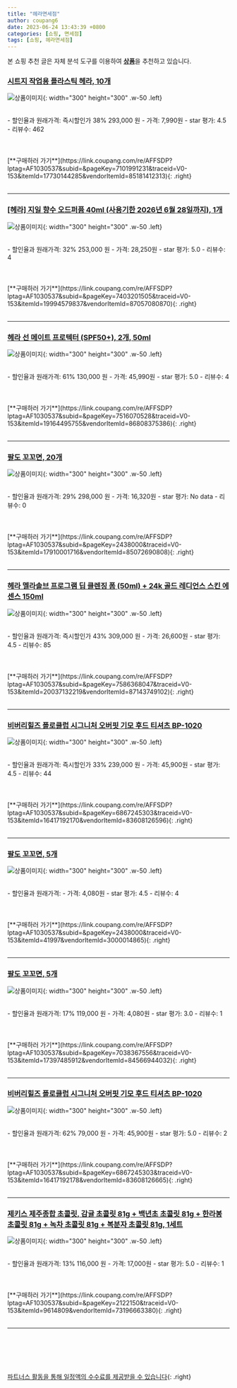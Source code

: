 ```yaml
---
title: "헤라면세점"
author: coupang6
date: 2023-06-24 13:43:39 +0800
categories: [쇼핑, 면세점]
tags: [쇼핑, 헤라면세점]
---
```


본 쇼핑 추천 글은 자체 분석 도구를 이용하여 [**상품**](https://link.coupang.com/a/bao1ui)을 추천하고 있습니다.

### [시트지 작업용 플라스틱 헤라, 10개](https://link.coupang.com/re/AFFSDP?lptag=AF1030537&subid=&pageKey=7101991231&traceid=V0-153&itemId=17730144285&vendorItemId=85181412313)

![상품이미지](https://thumbnail6.coupangcdn.com/thumbnails/remote/230x230ex/image/vendor_inventory/0e48/d0b874f988023e95d500c00392afd473467ce6aaf570531ca90cf5034809.jpg){: width="300" height="300" .w-50 .left}


<br>
- 할인율과 원래가격: 즉시할인가 38%  293,000   원
- 가격: 7,990원
- star 평가: 4.5
- 리뷰수: 462
<br>
<br>
<br>
<br>
[**구매하러 가기**](https://link.coupang.com/re/AFFSDP?lptag=AF1030537&subid=&pageKey=7101991231&traceid=V0-153&itemId=17730144285&vendorItemId=85181412313){: .right}
<br>
<br>

---

### [[헤라] 지일 향수 오드퍼퓸 40ml (사용기한 2026년 6월 28일까지), 1개](https://link.coupang.com/re/AFFSDP?lptag=AF1030537&subid=&pageKey=7403201505&traceid=V0-153&itemId=19994579837&vendorItemId=87057080870)

![상품이미지](https://thumbnail7.coupangcdn.com/thumbnails/remote/230x230ex/image/vendor_inventory/45f1/0a4533d1618d7c5037b9467411fd1876c20f00b2b9f1e31ab56dda5ff83d.jpg){: width="300" height="300" .w-50 .left}


<br>
- 할인율과 원래가격: 32%  253,000   원
- 가격: 28,250원
- star 평가: 5.0
- 리뷰수: 4
<br>
<br>
<br>
<br>
[**구매하러 가기**](https://link.coupang.com/re/AFFSDP?lptag=AF1030537&subid=&pageKey=7403201505&traceid=V0-153&itemId=19994579837&vendorItemId=87057080870){: .right}
<br>
<br>

---

### [헤라 선 메이트 프로텍터 (SPF50+), 2개, 50ml](https://link.coupang.com/re/AFFSDP?lptag=AF1030537&subid=&pageKey=7516070528&traceid=V0-153&itemId=19164495755&vendorItemId=86808375386)

![상품이미지](https://thumbnail9.coupangcdn.com/thumbnails/remote/230x230ex/image/vendor_inventory/3e58/52bf94592ff1e0d7ab42a90e24facfb514602051bfe9b4580095000ed975.jpg){: width="300" height="300" .w-50 .left}


<br>
- 할인율과 원래가격: 61%  130,000   원
- 가격: 45,990원
- star 평가: 5.0
- 리뷰수: 4
<br>
<br>
<br>
<br>
[**구매하러 가기**](https://link.coupang.com/re/AFFSDP?lptag=AF1030537&subid=&pageKey=7516070528&traceid=V0-153&itemId=19164495755&vendorItemId=86808375386){: .right}
<br>
<br>

---

### [팔도 꼬꼬면, 20개](https://link.coupang.com/re/AFFSDP?lptag=AF1030537&subid=&pageKey=2438000&traceid=V0-153&itemId=17910001716&vendorItemId=85072690808)

![상품이미지](https://thumbnail6.coupangcdn.com/thumbnails/remote/230x230ex/image/retail/images/636448482381053-7665ea11-3d53-452e-a9f8-330d721ba279.jpg){: width="300" height="300" .w-50 .left}


<br>
- 할인율과 원래가격: 29%  298,000   원
- 가격: 16,320원
- star 평가: No data
- 리뷰수: 0
<br>
<br>
<br>
<br>
[**구매하러 가기**](https://link.coupang.com/re/AFFSDP?lptag=AF1030537&subid=&pageKey=2438000&traceid=V0-153&itemId=17910001716&vendorItemId=85072690808){: .right}
<br>
<br>

---

### [헤라 멜라솔브 프로그램 딥 클렌징 폼 (50ml) + 24k 골드 레디언스 스킨 에센스 150ml](https://link.coupang.com/re/AFFSDP?lptag=AF1030537&subid=&pageKey=7586368047&traceid=V0-153&itemId=20037132219&vendorItemId=87143749102)

![상품이미지](https://thumbnail6.coupangcdn.com/thumbnails/remote/230x230ex/image/vendor_inventory/b0f6/ad005b9d707d62fbf80d95be07a793f458e9ebf2a0ddc76e960e5586f089.jpg){: width="300" height="300" .w-50 .left}


<br>
- 할인율과 원래가격: 즉시할인가 43%  309,000   원
- 가격: 26,600원
- star 평가: 4.5
- 리뷰수: 85
<br>
<br>
<br>
<br>
[**구매하러 가기**](https://link.coupang.com/re/AFFSDP?lptag=AF1030537&subid=&pageKey=7586368047&traceid=V0-153&itemId=20037132219&vendorItemId=87143749102){: .right}
<br>
<br>

---

### [비버리힐즈 폴로클럽 시그니처 오버핏 기모 후드 티셔츠 BP-1020](https://link.coupang.com/re/AFFSDP?lptag=AF1030537&subid=&pageKey=6867245303&traceid=V0-153&itemId=16417192170&vendorItemId=83608126596)

![상품이미지](https://thumbnail6.coupangcdn.com/thumbnails/remote/230x230ex/image/vendor_inventory/f7be/679d35a9e21c07ba2365bcbd1942f6e64ab391d89b924023e925576ecfb2.jpg){: width="300" height="300" .w-50 .left}


<br>
- 할인율과 원래가격: 즉시할인가 33%  239,000   원
- 가격: 45,900원
- star 평가: 4.5
- 리뷰수: 44
<br>
<br>
<br>
<br>
[**구매하러 가기**](https://link.coupang.com/re/AFFSDP?lptag=AF1030537&subid=&pageKey=6867245303&traceid=V0-153&itemId=16417192170&vendorItemId=83608126596){: .right}
<br>
<br>

---

### [팔도 꼬꼬면, 5개](https://link.coupang.com/re/AFFSDP?lptag=AF1030537&subid=&pageKey=2438000&traceid=V0-153&itemId=41997&vendorItemId=3000014865)

![상품이미지](https://thumbnail9.coupangcdn.com/thumbnails/remote/230x230ex/image/product/image/vendoritem/2016/05/18/3000014865/98e4a581-0d11-4233-8d4f-903c752a7207.jpg){: width="300" height="300" .w-50 .left}


<br>
- 할인율과 원래가격: 
- 가격: 4,080원
- star 평가: 4.5
- 리뷰수: 4
<br>
<br>
<br>
<br>
[**구매하러 가기**](https://link.coupang.com/re/AFFSDP?lptag=AF1030537&subid=&pageKey=2438000&traceid=V0-153&itemId=41997&vendorItemId=3000014865){: .right}
<br>
<br>

---

### [팔도 꼬꼬면, 5개](https://link.coupang.com/re/AFFSDP?lptag=AF1030537&subid=&pageKey=7038367556&traceid=V0-153&itemId=17397485912&vendorItemId=84566944032)

![상품이미지](https://thumbnail9.coupangcdn.com/thumbnails/remote/230x230ex/image/product/image/vendoritem/2016/05/18/3000014865/98e4a581-0d11-4233-8d4f-903c752a7207.jpg){: width="300" height="300" .w-50 .left}


<br>
- 할인율과 원래가격: 17%  119,000   원
- 가격: 4,080원
- star 평가: 3.0
- 리뷰수: 1
<br>
<br>
<br>
<br>
[**구매하러 가기**](https://link.coupang.com/re/AFFSDP?lptag=AF1030537&subid=&pageKey=7038367556&traceid=V0-153&itemId=17397485912&vendorItemId=84566944032){: .right}
<br>
<br>

---

### [비버리힐즈 폴로클럽 시그니처 오버핏 기모 후드 티셔츠 BP-1020](https://link.coupang.com/re/AFFSDP?lptag=AF1030537&subid=&pageKey=6867245303&traceid=V0-153&itemId=16417192178&vendorItemId=83608126665)

![상품이미지](https://thumbnail8.coupangcdn.com/thumbnails/remote/230x230ex/image/vendor_inventory/a540/1d125cb28c058de958f127254a6cf5e6180a48c1cb0fe95278f228ae94a7.jpg){: width="300" height="300" .w-50 .left}


<br>
- 할인율과 원래가격: 62%  79,000   원
- 가격: 45,900원
- star 평가: 5.0
- 리뷰수: 2
<br>
<br>
<br>
<br>
[**구매하러 가기**](https://link.coupang.com/re/AFFSDP?lptag=AF1030537&subid=&pageKey=6867245303&traceid=V0-153&itemId=16417192178&vendorItemId=83608126665){: .right}
<br>
<br>

---

### [제키스 제주종합 초콜릿, 감귤 초콜릿 81g + 백년초 초콜릿 81g + 한라봉 초콜릿 81g + 녹차 초콜릿 81g + 복분자 초콜릿 81g, 1세트](https://link.coupang.com/re/AFFSDP?lptag=AF1030537&subid=&pageKey=2122150&traceid=V0-153&itemId=9614809&vendorItemId=73196663380)

![상품이미지](https://thumbnail7.coupangcdn.com/thumbnails/remote/230x230ex/image/vendor_inventory/2380/e12a41a048732dc7c304ea950f6775fc8a0ea3231690f9cd6221172f7dc1.jpeg){: width="300" height="300" .w-50 .left}


<br>
- 할인율과 원래가격: 13%  116,000   원
- 가격: 17,000원
- star 평가: 5.0
- 리뷰수: 1
<br>
<br>
<br>
<br>
[**구매하러 가기**](https://link.coupang.com/re/AFFSDP?lptag=AF1030537&subid=&pageKey=2122150&traceid=V0-153&itemId=9614809&vendorItemId=73196663380){: .right}
<br>
<br>

---
<br><br><br><br><br> [파트너스 활동을 통해 일정액의 수수료를 제공받을 수 있습니다](https://link.coupang.com/a/bao1ui){: .right}